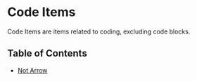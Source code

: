 # Code Items

Code Items are items related to coding, excluding code blocks.

## Table of Contents

- [Not Arrow](Code_Items/Not_Arrow.md)